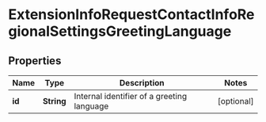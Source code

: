 
# ExtensionInfoRequestContactInfoRegionalSettingsGreetingLanguage

## Properties
Name | Type | Description | Notes
------------ | ------------- | ------------- | -------------
**id** | **String** | Internal identifier of a greeting language |  [optional]



